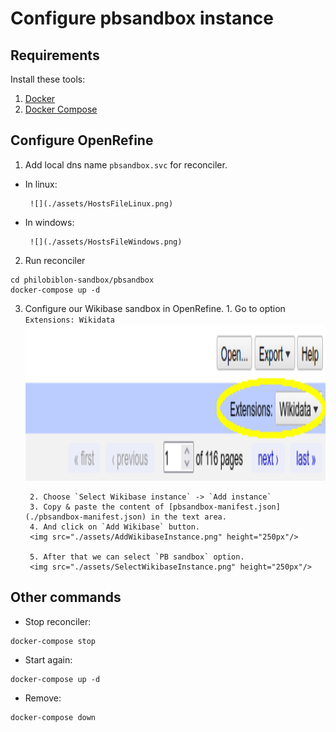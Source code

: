 # Configure pbsandbox instance

## Requirements

Install these tools:

1. [Docker](https://docs.docker.com/get-docker/)
2. [Docker Compose](https://docs.docker.com/compose/install/)

## Configure OpenRefine

1. Add local dns name `pbsandbox.svc` for reconciler.
 * In linux:

        ![](./assets/HostsFileLinux.png)

 * In windows:

        ![](./assets/HostsFileWindows.png)

2. Run reconciler
```
cd philobiblon-sandbox/pbsandbox
docker-compose up -d
```

3. Configure our Wikibase sandbox in OpenRefine.
        1. Go to option `Extensions: Wikidata`
        <img src="./assets/SelectWikidata.png" height="250px"/>

        2. Choose `Select Wikibase instance` -> `Add instance`
        3. Copy & paste the content of [pbsandbox-manifest.json](./pbsandbox-manifest.json) in the text area.
        4. And click on `Add Wikibase` button.
        <img src="./assets/AddWikibaseInstance.png" height="250px"/>

        5. After that we can select `PB sandbox` option.
        <img src="./assets/SelectWikibaseInstance.png" height="250px"/>

## Other commands

* Stop reconciler:
```
docker-compose stop
```
* Start again:
```
docker-compose up -d
```
* Remove:
```
docker-compose down
```
